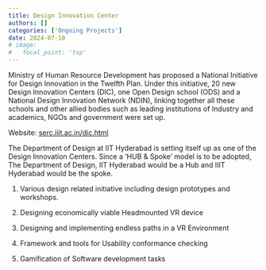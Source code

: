 ```yaml
---
title: Design Innovation Center
authors: []
categories: ['Ongoing Projects']
date: 2024-07-10
# image:
#   focal_point: 'top'
---
```


Ministry of Human Resource Development has proposed a National Initiative for Design Innovation in the Twelfth Plan. Under this initiative, 20 new Design Innovation Centers (DIC), one Open Design school (ODS) and a National Design Innovation Network (NDIN), linking together all these schools and other allied bodies such as leading institutions of Industry and academics, NGOs and government were set up.

Website: [serc.iiit.ac.in/dic.html](https://serc.iiit.ac.in/dic.html)

<!--more-->

The Department of Design at IIT Hyderabad is setting itself up as one of the Design Innovation Centers. Since a ‘HUB & Spoke’ model is to be adopted, The Department of Design, IIT Hyderabad would be a Hub and IIIT Hyderabad would be the spoke.

1. Various design related initiative including design prototypes and workshops.

2. Designing economically viable Headmounted VR device

3. Designing and implementing endless paths in a VR Environment

4. Framework and tools for Usability conformance checking

5. Gamification of Software development tasks
